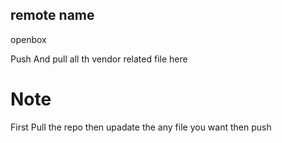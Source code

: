 ## remote name 
openbox 

Push And pull all th vendor related file here 

# Note 
 First Pull the repo then upadate the any file you want then push 